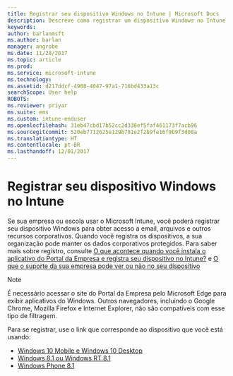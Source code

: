 ```yaml
---
title: Registrar seu dispositivo Windows no Intune | Microsoft Docs
description: Descreve como registrar um dispositivo Windows no Intune
keywords: 
author: barlanmsft
ms.author: barlan
manager: angrobe
ms.date: 11/28/2017
ms.topic: article
ms.prod: 
ms.service: microsoft-intune
ms.technology: 
ms.assetid: d217ddcf-4908-4047-97a1-716bd433a13c
searchScope: User help
ROBOTS: 
ms.reviewer: priyar
ms.suite: ems
ms.custom: intune-enduser
ms.openlocfilehash: 31eb47cbd17b52cc2d338ef5faf461173f7acb96
ms.sourcegitcommit: 520eb7712625e129b781e2f2b9fe16f9b9f3d08a
ms.translationtype: HT
ms.contentlocale: pt-BR
ms.lasthandoff: 12/01/2017
---
```

# <a name="enroll-your-windows-device-in-intune"></a>Registrar seu dispositivo Windows no Intune

Se sua empresa ou escola usar o Microsoft Intune, você poderá registrar seu dispositivo Windows para obter acesso a email, arquivos e outros recursos corporativos. Quando você registra os dispositivos, a sua organização pode manter os dados corporativos protegidos. Para saber mais sobre registro, consulte [O que acontece quando você instala o aplicativo do Portal da Empresa e registra seu dispositivo no Intune?](what-happens-if-you-install-the-company-portal-app-and-enroll-your-device-in-intune-windows.md) e [O que o suporte da sua empresa pode ver ou não no seu dispositivo](what-info-can-your-company-see-when-you-enroll-your-device-in-intune.md)

> [!NOTE]
> É necessário acessar o site do Portal da Empresa pelo Microsoft Edge para exibir aplicativos do Windows. Outros navegadores, incluindo o Google Chrome, Mozilla Firefox e Internet Explorer, não são compatíveis com esse tipo de filtragem.


Para se registrar, use o link que corresponde ao dispositivo que você está usando:

-  [Windows 10 Mobile e Windows 10 Desktop](enroll-your-w10-phone-or-w10-pc-windows.md)
-  [Windows 8.1 ou Windows RT 8.1](enroll-your-w81-or-rt81-windows.md)
-  [Windows Phone 8.1](enroll-your-wp81-windows.md)
